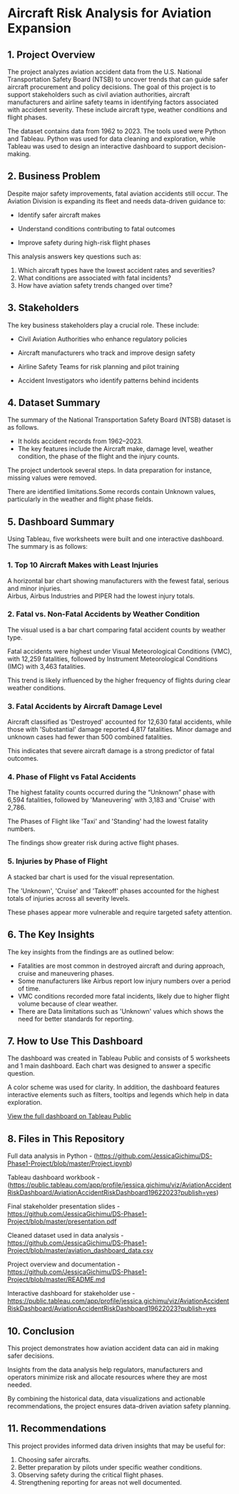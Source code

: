 # Aircraft Risk Analysis for Aviation Expansion


## 1. Project Overview

The project analyzes aviation accident data from the U.S. National Transportation Safety Board (NTSB) to uncover trends that can guide safer aircraft procurement and policy decisions. The goal of this project is to support stakeholders such as civil aviation authorities, aircraft manufacturers and airline safety teams in identifying factors associated with accident severity. These include aircraft type, weather conditions and flight phases.

The dataset contains data from 1962 to 2023. The tools used were Python and Tableau. Python was used for data cleaning and exploration, while Tableau was used to design an interactive dashboard to support decision-making.

## 2. Business Problem

Despite major safety improvements, fatal aviation accidents still occur. The Aviation Division is expanding its fleet and needs data-driven guidance to:

- Identify safer aircraft makes

- Understand conditions contributing to fatal outcomes

- Improve safety during high-risk flight phases

This analysis answers key questions such as:

1. Which aircraft types have the lowest accident rates and severities?
2. What conditions are associated with fatal incidents?
3. How have aviation safety trends changed over time?


## 3. Stakeholders

The key business stakeholders play a crucial role. These include:

- Civil Aviation Authorities who enhance regulatory policies

- Aircraft manufacturers who track and improve design safety

- Airline Safety Teams for risk planning and pilot training

- Accident Investigators who identify patterns behind incidents


## 4. Dataset Summary

The summary of the National Transportation Safety Board (NTSB) dataset is as follows.
- It holds accident records from 1962–2023.
- The key features include the Aircraft make, damage level, weather condition, the phase of the flight and the injury counts.

The project undertook several steps. In data preparation for instance, missing values were removed.

There are identified limitations.Some records contain Unknown values, particularly in the weather and flight phase fields.


## 5. Dashboard Summary

Using Tableau, five worksheets were built and one interactive dashboard. The summary is as follows:

### 1. Top 10 Aircraft Makes with Least Injuries  
A horizontal bar chart showing manufacturers with the fewest fatal, serious and minor injuries.  
Airbus, Airbus Industries and PIPER had the lowest injury totals.  

### 2. Fatal vs. Non-Fatal Accidents by Weather Condition  
The visual used is a bar chart comparing fatal accident counts by weather type.

Fatal accidents were highest under Visual Meteorological Conditions (VMC), with 12,259 fatalities, followed by Instrument Meteorological Conditions (IMC) with 3,463 fatalities.

This trend is likely influenced by the higher frequency of flights during clear weather conditions.  

### 3. Fatal Accidents by Aircraft Damage Level  
Aircraft classified as 'Destroyed' accounted for 12,630 fatal accidents, while those with 'Substantial' damage reported 4,817 fatalities. Minor damage and unknown cases had fewer than 500 combined fatalities.

This indicates that severe aircraft damage is a strong predictor of fatal outcomes.

### 4. Phase of Flight vs Fatal Accidents  
The highest fatality counts occurred during the “Unknown” phase with 6,594 fatalities, followed by 'Maneuvering' with 3,183 and 'Cruise' with 2,786. 

The Phases of Flight like 'Taxi' and 'Standing' had the lowest fatality numbers.

The findings show greater risk during active flight phases.

### 5. Injuries by Phase of Flight  
A stacked bar chart is used for the visual representation.

The 'Unknown', 'Cruise' and 'Takeoff' phases accounted for the highest totals of injuries across all severity levels.

These phases appear more vulnerable and require targeted safety attention.


## 6. The Key Insights

The key insights from the findings are as outlined below: 
- Fatalities are most common in destroyed aircraft and during approach, cruise and maneuvering phases.
- Some manufacturers like Airbus report low injury numbers over a period of time.
- VMC conditions recorded more fatal incidents, likely due to higher flight volume because of clear weather.
- There are Data limitations such as 'Unknown' values which shows the need for better standards for reporting.


## 7. How to Use This Dashboard

The dashboard was created in Tableau Public and consists of 5 worksheets and 1 main dashboard. Each chart was designed to answer a specific question.

A color scheme was used for clarity. In addition, the dashboard features interactive elements such as filters, tooltips and legends which help in data exploration.

[View the full dashboard on Tableau Public](https://public.tableau.com/app/profile/jessica.gichimu/viz/AviationAccidentRiskDashboard/AviationAccidentRiskDashboard19622023?publish=yes)



## 8. Files in This Repository

Full data analysis in Python - (https://github.com/JessicaGichimu/DS-Phase1-Project/blob/master/Project.ipynb)

Tableau dashboard workbook - (https://public.tableau.com/app/profile/jessica.gichimu/viz/AviationAccidentRiskDashboard/AviationAccidentRiskDashboard19622023?publish=yes)

Final stakeholder presentation slides - https://github.com/JessicaGichimu/DS-Phase1-Project/blob/master/presentation.pdf

Cleaned dataset used in data analysis - https://github.com/JessicaGichimu/DS-Phase1-Project/blob/master/aviation_dashboard_data.csv

Project overview and documentation - https://github.com/JessicaGichimu/DS-Phase1-Project/blob/master/README.md

Interactive dashboard for stakeholder use - https://public.tableau.com/app/profile/jessica.gichimu/viz/AviationAccidentRiskDashboard/AviationAccidentRiskDashboard19622023?publish=yes

## 10. Conclusion

This project demonstrates how aviation accident data can aid in making safer decisions.

Insights from the data analysis help regulators, manufacturers and operators minimize risk and allocate resources where they are most needed.

By combining the historical data, data visualizations and actionable recommendations, the project ensures data-driven aviation safety planning.

## 11. Recommendations

This project provides informed data driven insights that may be useful for:

1. Choosing safer aircrafts.  
2. Better preparation by pilots under specific weather conditions.  
3. Observing safety during the critical flight phases. 
4. Strengthening reporting for areas not well documented.